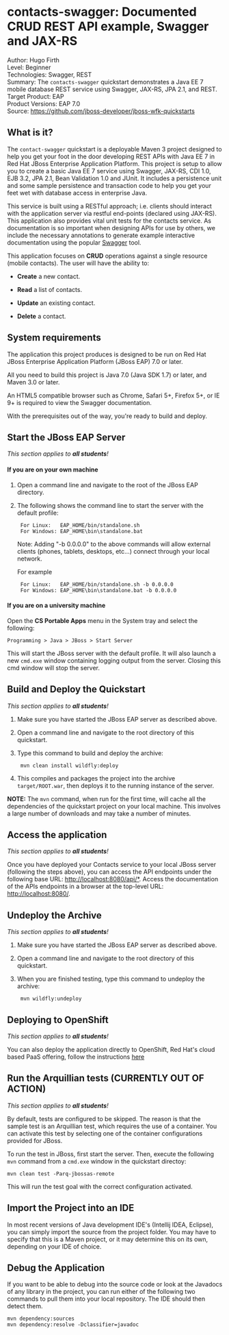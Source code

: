 contacts-swagger: Documented CRUD REST API example, Swagger and JAX-RS
======================================================================
Author: Hugo Firth<br>
Level: Beginner<br>
Technologies: Swagger, REST<br>
Summary: The `contacts-swagger` quickstart demonstrates a Java EE 7 mobile database REST service using Swagger, JAX-RS,
JPA 2.1, and REST.<br>
Target Product: EAP<br>
Product Versions: EAP 7.0<br>
Source: <https://github.com/jboss-developer/jboss-wfk-quickstarts>


What is it?
-----------

The `contact-swagger` quickstart is a deployable Maven 3 project designed to help you get your foot in the door
developing REST APIs with Java EE 7 in Red Hat JBoss Enterprise Application Platform. This project is setup to allow
you to create a basic Java EE 7 service using Swagger, JAX-RS, CDI 1.0, EJB 3.2, JPA 2.1, Bean Validation 1.0 and
JUnit. It includes a persistence unit and some sample persistence and transaction code to help you get your feet wet with
database access in enterprise Java.

This service is built using a RESTful approach; i.e. clients should interact with the application server via
restful end-points (declared using JAX-RS). This application also provides vital unit tests for the contacts service.
As documentation is so important when designing APIs for use by others, we include the necessary annotations to
generate example interactive documentation using the popular [Swagger](http://swagger.io) tool.

This application focuses on **CRUD** operations against a single resource (mobile contacts). The user will have the
ability to:

* **Create** a new contact.

* **Read** a list of contacts.

* **Update** an existing contact.

* **Delete** a contact.


System requirements
-------------------

The application this project produces is designed to be run on Red Hat JBoss Enterprise Application Platform (JBoss EAP)
7.0 or later.

All you need to build this project is Java 7.0 (Java SDK 1.7) or later, and Maven 3.0 or later.

An HTML5 compatible browser such as Chrome, Safari 5+, Firefox 5+, or IE 9+ is required to view the Swagger
documentation.

With the prerequisites out of the way, you're ready to build and deploy.


Start the JBoss EAP Server
-----------------------

_This section applies to **all students**!_

#### If you are on your own machine

1. Open a command line and navigate to the root of the JBoss EAP directory.
2. The following shows the command line to start the server with the default profile:

        For Linux:   EAP_HOME/bin/standalone.sh
        For Windows: EAP_HOME\bin\standalone.bat

   Note: Adding "-b 0.0.0.0" to the above commands will allow external clients (phones, tablets, desktops, etc...)
   connect through your local network.

   For example

        For Linux:   EAP_HOME/bin/standalone.sh -b 0.0.0.0
        For Windows: EAP_HOME\bin\standalone.bat -b 0.0.0.0

#### If you are on a university machine

Open the **CS Portable Apps** menu in the System tray and select the following:

	Programming > Java > JBoss > Start Server

This will start the JBoss server with the default profile. It will also launch a new `cmd.exe` window containing logging output from the server. Closing this cmd window will stop the server.


Build and Deploy the Quickstart
-------------------------------

_This section applies to **all students**!_

1. Make sure you have started the JBoss EAP server as described above.
2. Open a command line and navigate to the root directory of this quickstart.
3. Type this command to build and deploy the archive:

        mvn clean install wildfly:deploy

4. This compiles and packages the project into the archive `target/ROOT.war`, then deploys it to the running instance of the server.

**NOTE:** The `mvn` command, when run for the first time, will cache all the dependencies of the quickstart project on your local machine. This involves a large number of downloads and may take a number of minutes.


Access the application
----------------------

_This section applies to **all students**!_

Once you have deployed your Contacts service to your local JBoss server (following the steps above), you can access the API endpoints under the following base URL: <http://localhost:8080/api/*>.
Access the documentation of the APIs endpoints in a browser at the top-level URL: <http://localhost:8080/>.


Undeploy the Archive
--------------------

_This section applies to **all students**!_

1. Make sure you have started the JBoss EAP server as described above.
2. Open a command line and navigate to the root directory of this quickstart.
3. When you are finished testing, type this command to undeploy the archive:

        mvn wildfly:undeploy


Deploying to OpenShift
----------------------

_This section applies to **all students**!_

You can also deploy the application directly to OpenShift, Red Hat's cloud based PaaS offering, follow the instructions [here](https://github.com/NewcastleComputingScience/enterprise-middleware-coursework/blob/master/tutorial.asciidoc#openshift)


Run the Arquillian tests (CURRENTLY OUT OF ACTION)
------------------------

_This section applies to **all students**!_

By default, tests are configured to be skipped. The reason is that the sample test is an Arquillian test, which requires the use of a container. You can activate this test by selecting one of the container configurations provided  for JBoss.

To run the test in JBoss, first start the server. Then, execute the following `mvn` command from a `cmd.exe` window in the quickstart directoy:

    mvn clean test -Parq-jbossas-remote

This will run the test goal with the correct configuration activated.


Import the Project into an IDE
------------------------------

In most recent versions of Java development IDE's (Intellij IDEA, Eclipse), you can simply import the source from the project folder. You may have to specify that this is a Maven project, or it may determine this on its own, depending on your IDE of choice.


Debug the Application
---------------------

If you want to be able to debug into the source code or look at the Javadocs of any library in the project, you can run
either of the following two commands to pull them into your local repository. The IDE should then detect them.

    mvn dependency:sources
    mvn dependency:resolve -Dclassifier=javadoc

